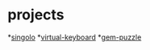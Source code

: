 # projects

*[singolo](https://timofeishpak.github.io/singolo)
*[virtual-keyboard](https://timofeishpak.github.io/virtual-keyboard)
*[gem-puzzle](https://timofeishpak.github.io/gem-puzzle)
